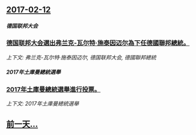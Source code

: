 ## [2017-02-12](/news/2017/02/12/index.md)

##### 德国联邦大会
### [德国联邦大会選出弗兰克-瓦尔特·施泰因迈尔為下任德國聯邦總統。 ](/news/2017/02/12/德国联邦大会選出弗兰克-瓦尔特-施泰因迈尔為下任德國聯邦總統.md)
_上下文: 弗兰克-瓦尔特·施泰因迈尔, 德国联邦大会, 德國聯邦總統_

##### 2017年土庫曼總統選舉
### [2017年土庫曼總統選舉進行投票。 ](/news/2017/02/12/2017年土庫曼總統選舉進行投票.md)
_上下文: 2017年土庫曼總統選舉_

## [前一天...](/news/2017/02/11/index.md)

